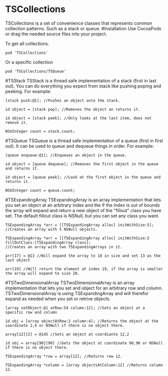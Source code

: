 TSCollections
=============
TSCollections is a set of convenience classes that represents common collection patterns. Such as a stack or queue. 
#Installation
Use CocoaPods or drag the needed source files into your project. 

To get all collections.
```objc
pod 'TSCollections'
```
Or a specific collection
```objc
pod 'TSCollections/TSQueue'
```

#TSStack
TSStack is a thread safe implementation of a stack (first in last out). You can do everything you expect from stack like pushing poping and peeking. For example:

```objc
[stack push:@1]; //Pushes an object onto the stack.

id object = [stack pop]; //Removes the object an returns it.

id object = [stack peek]; //Only looks at the last item, does not remove it.

NSUInteger count = stack.count;
```

#TSQueue
TSQueue is a thread safe implementation of a queue (first in first out). It can be used to queue and dequeue things in order. For example:

```objc
[queue enqueue:@1]; //Enqueues an object in the queue.

id object = [queue dequeue]; //Removes the first object in the queue and returns it.

id object = [queue peek]; //Look at the first object in the queue and returns it.

NSUInteger count = queue.count;
```

#TSExpandingArray
TSExpandingArray is an array implementation that lets you set an object at an arbitrary index and the if the index is out of bounds the array will expand and return a new object of the "fillout" class you have set. The default fillout class is NSNull, but you can set any class you want.

```objc
TSExpandingArray *arr = [[TSExpandingArray alloc] initWithSize:5]; //Creates an array with 5 NSNull objects.

TSExpandingArray *arr = [[TSExpandingArray alloc] initWithSize:2 fillOutClass:[TSExpandingArray class];
//Creates an array with two TSExpandingArrays in it.

arr[17] = @13 //Will expand the array to 18 in size and set 13 as the last object

arr[19] //Will return the element at index 19, if the array is smaller the array will expand to size 20.
```

#TSTwoDimensionalArray
TSTwoDimensionalArray is an array implementation that lets you set and object for an arbitrary row and column. TSTwoDimensionalArray is using TSExpandingArray and will therefor expand as needed when you set or retrive objects.

```objc
[array setObject:@1 atRow:54 column:12]; //Sets an object at a specific row and column

id obj = [array objectAtRow:2 column:4]; //Returns the object at the coordinate 2,4 or NSNull if there is no object there.

array[12][2] = @145 //Sets an object at coordiante 12,2

id obj = array[90][90] //Gets the object at coordinate 90,90 or NSNull if there is no object there.

TSExpandingArray *row = array[12]; //Returns row 12.

TSExpandingArray *column = [array objectsAtColumn:12] //Returns column 12.

```
